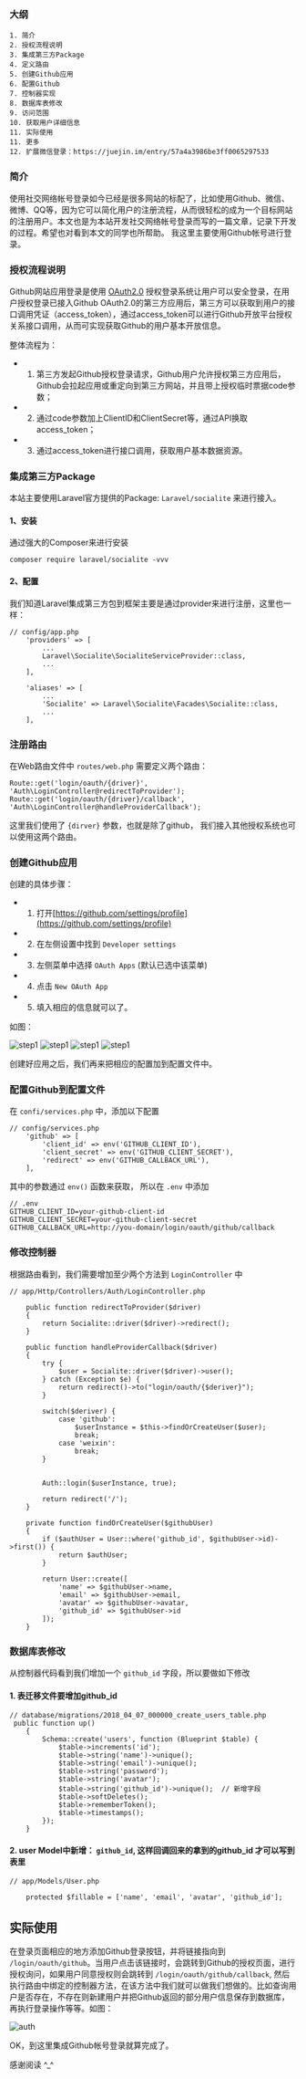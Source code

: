 
### 大纲

    1. 简介
    2. 授权流程说明
    3. 集成第三方Package
    4. 定义路由
    5. 创建Github应用
    6. 配置Github
    7. 控制器实现
    8. 数据库表修改
    9. 访问范围
    10. 获取用户详细信息
    11. 实际使用
    11. 更多
    12. 扩展微信登录：https://juejin.im/entry/57a4a3986be3ff0065297533


### 简介

使用社交网络帐号登录如今已经是很多网站的标配了，比如使用Github、微信、微博、QQ等，因为它可以简化用户的注册流程，从而很轻松的成为一个目标网站的注册用户。本文也是为本站开发社交网络帐号登录而写的一篇文章，记录下开发的过程。希望也对看到本文的同学也所帮助。 我这里主要使用Github帐号进行登录。

### 授权流程说明

​Github网站应用登录是使用 [OAuth2.0](https://zh.wikipedia.org/wiki/%E5%BC%80%E6%94%BE%E6%8E%88%E6%9D%83) 授权登录系统让用户可以安全登录，在用户授权登录已接入Github OAuth2.0的第三方应用后，第三方可以获取到用户的接口调用凭证（access_token），通过access_token可以进行Github开放平台授权关系接口调用，从而可实现获取Github的用户基本开放信息。

整体流程为：

 - 1. 第三方发起Github授权登录请求，Github用户允许授权第三方应用后，Github会拉起应用或重定向到第三方网站，并且带上授权临时票据code参数；
 - 2. 通过code参数加上ClientID和ClientSecret等，通过API换取access_token；
 - 3. 通过access_token进行接口调用，获取用户基本数据资源。

### 集成第三方Package

本站主要使用Laravel官方提供的Package: `Laravel/socialite` 来进行接入。

#### 1、安装

通过强大的Composer来进行安装

```
composer require laravel/socialite -vvv
```

#### 2、配置

我们知道Laravel集成第三方包到框架主要是通过provider来进行注册，这里也一样：

```
// config/app.php
    'providers' => [
        ...
        Laravel\Socialite\SocialiteServiceProvider::class,
        ...
    ],
    
    'aliases' => [
        ...
        'Socialite' => Laravel\Socialite\Facades\Socialite::class,
        ...
    ],
```

### 注册路由

在Web路由文件中 `routes/web.php` 需要定义两个路由：

```
Route::get('login/oauth/{driver}', 'Auth\LoginController@redirectToProvider');
Route::get('login/oauth/{driver}/callback', 'Auth\LoginController@handleProviderCallback');
```

这里我们使用了 `{dirver}` 参数，也就是除了github， 我们接入其他授权系统也可以使用这两个路由。

### 创建Github应用

创建的具体步骤：
 - 1. 打开[https://github.com/settings/profile](https://github.com/settings/profile)
 - 2. 在左侧设置中找到 `Developer settings`
 - 3. 左侧菜单中选择 `OAuth Apps` (默认已选中该菜单)
 - 4. 点击 `New OAuth App`
 - 5. 填入相应的信息就可以了。

如图：

![step1](images/github-login-step1.png)
![step1](images/github-login-step2.png)
![step1](images/github-login-step3.png)
![step1](images/github-login-step4.png)

创建好应用之后，我们再来把相应的配置加到配置文件中。

### 配置Github到配置文件

在 `confi/services.php` 中，添加以下配置

```
// config/services.php
    'github' => [
        'client_id' => env('GITHUB_CLIENT_ID'),
        'client_secret' => env('GITHUB_CLIENT_SECRET'),
        'redirect' => env('GITHUB_CALLBACK_URL'),
    ],
``` 

其中的参数通过 `env()` 函数来获取， 所以在 `.env` 中添加

```
// .env
GITHUB_CLIENT_ID=your-github-client-id
GITHUB_CLIENT_SECRET=your-github-client-secret
GITHUB_CALLBACK_URL=http://you-domain/login/oauth/github/callback
```

### 修改控制器

根据路由看到，我们需要增加至少两个方法到 `LoginController` 中

```
// app/Http/Controllers/Auth/LoginController.php

    public function redirectToProvider($driver)
    {
        return Socialite::driver($driver)->redirect();
    }
 
    public function handleProviderCallback($driver)
    {
        try {
            $user = Socialite::driver($driver)->user();
        } catch (Exception $e) {
            return redirect()->to("login/oauth/{$deriver}");
        }

        switch($deriver) {
            case 'github':
                $userInstance = $this->findOrCreateUser($user);
                break;
            case 'weixin':
                break;
        }
        
 
        Auth::login($userInstance, true);
 
        return redirect('/');
    }
 
    private function findOrCreateUser($githubUser)
    {
        if ($authUser = User::where('github_id', $githubUser->id)->first()) {
            return $authUser;
        }
 
        return User::create([
            'name' => $githubUser->name,
            'email' => $githubUser->email,
            'avatar' => $githubUser->avatar,
            'github_id' => $githubUser->id
        ]);
    }
```

### 数据库表修改

从控制器代码看到我们增加一个 `github_id` 字段，所以要做如下修改

#### 1. 表迁移文件要增加github_id

```
// database/migrations/2018_04_07_000000_create_users_table.php
 public function up()
    {
        Schema::create('users', function (Blueprint $table) {
            $table->increments('id');
            $table->string('name')->unique();
            $table->string('email')->unique();
            $table->string('password');
            $table->string('avatar');
            $table->string('github_id')->unique();  // 新增字段
            $table->softDeletes();
            $table->rememberToken();
            $table->timestamps();
        });
    }
```

#### 2. user Model中新增： `github_id`, 这样回调回来的拿到的github_id 才可以写到表里

```
// app/Models/User.php

    protected $fillable = ['name', 'email', 'avatar', 'github_id'];
```

## 实际使用

在登录页面相应的地方添加Github登录按钮，并将链接指向到 `/login/oauth/github`。当用户点击该链接时，会跳转到Github的授权页面，进行授权询问，如果用户同意授权则会跳转到 `/login/oauth/github/callback`, 然后执行路由中绑定的控制器方法，在该方法中我们就可以做我们想做的。比如查询用户是否存在，不存在则新建用户并把Github返回的部分用户信息保存到数据库，再执行登录操作等等。如图：

![auth](images/github-login-auth.png)


OK，到这里集成Github帐号登录就算完成了。

感谢阅读 ^_^

